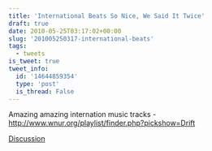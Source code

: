 ```yaml
---
title: 'International Beats So Nice, We Said It Twice'
draft: true
date: 2010-05-25T03:17:02+00:00
slug: '201005250317-international-beats'
tags:
  - tweets
is_tweet: true
tweet_info:
  id: '14644859354'
  type: 'post'
  is_thread: False
---
```




Amazing amazing internation music tracks - http://www.wnur.org/playlist/finder.php?pickshow=Drift

[Discussion](https://x.com/sytelus/status/14644859354)
